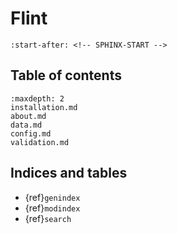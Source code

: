 # Flint

```{include} ../README.md
:start-after: <!-- SPHINX-START -->
```

## Table of contents

```{toctree}
:maxdepth: 2
installation.md
about.md
data.md
config.md
validation.md
```

## Indices and tables

- {ref}`genindex`
- {ref}`modindex`
- {ref}`search`

